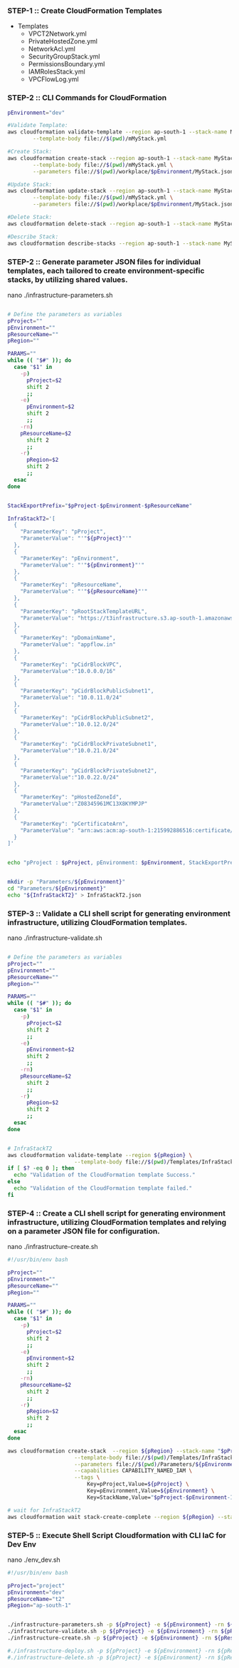 
### STEP-1 :: Create CloudFormation Templates 
- Templates
  - VPCT2Network.yml
  - PrivateHostedZone.yml
  - NetworkAcl.yml
  - SecurityGroupStack.yml
  - PermissionsBoundary.yml
  - IAMRolesStack.yml
  - VPCFlowLog.yml

### STEP-2 :: CLI Commands for CloudFormation 

```sh
pEnvironment="dev"

#Validate Template:
aws cloudformation validate-template --region ap-south-1 --stack-name MyStack \
        --template-body file://$(pwd)/mMyStack.yml

#Create Stack:
aws cloudformation create-stack --region ap-south-1 --stack-name MyStack \
        --template-body file://$(pwd)/mMyStack.yml \
        --parameters file://$(pwd)/workplace/$pEnvironment/MyStack.json

#Update Stack:
aws cloudformation update-stack --region ap-south-1 --stack-name MyStack \
        --template-body file://$(pwd)/mMyStack.yml \
        --parameters file://$(pwd)/workplace/$pEnvironment/MyStack.json

#Delete Stack:
aws cloudformation delete-stack --region ap-south-1 --stack-name MyStack

#Describe Stack:
aws cloudformation describe-stacks --region ap-south-1 --stack-name MyStack
```

### STEP-2 ::  Generate parameter JSON files for individual templates, each tailored to create environment-specific stacks, by utilizing shared values.
nano ./infrastructure-parameters.sh
```sh

# Define the parameters as variables
pProject=""
pEnvironment=""
pResourceName=""
pRegion=""

PARAMS=""
while (( "$#" )); do
  case "$1" in
    -p)
      pProject=$2
      shift 2
      ;;
    -e)
      pEnvironment=$2
      shift 2
      ;;
    -rn)
    pResourceName=$2
      shift 2
      ;;
    -r)
      pRegion=$2
      shift 2
      ;;
  esac
done


StackExportPrefix="$pProject-$pEnvironment-$pResourceName"

InfraStackT2='[
  {
    "ParameterKey": "pProject",
    "ParameterValue": "'"${pProject}"'"
  },
  {
    "ParameterKey": "pEnvironment",
    "ParameterValue": "'"${pEnvironment}"'"
  },
  {
    "ParameterKey": "pResourceName",
    "ParameterValue": "'"${pResourceName}"'"
  },
  {
    "ParameterKey": "pRootStackTemplateURL",
    "ParameterValue": "https://t3infrastructure.s3.ap-south-1.amazonaws.com/CloudFormation"
  },
  {
    "ParameterKey": "pDomainName",
    "ParameterValue": "appflow.in"
  },
  {
    "ParameterKey": "pCidrBlockVPC",
    "ParameterValue":"10.0.0.0/16"
  },
  {
    "ParameterKey": "pCidrBlockPublicSubnet1",
    "ParameterValue": "10.0.11.0/24"
  },
  {
    "ParameterKey": "pCidrBlockPublicSubnet2",
    "ParameterValue":"10.0.12.0/24"
  },
  {
    "ParameterKey": "pCidrBlockPrivateSubnet1",
    "ParameterValue":"10.0.21.0/24"
  },
  {
    "ParameterKey": "pCidrBlockPrivateSubnet2",
    "ParameterValue":"10.0.22.0/24"
  },
  {
    "ParameterKey": "pHostedZoneId",
    "ParameterValue":"Z08345961MC13X8KYMPJP"
  },
  {
    "ParameterKey": "pCertificateArn",
    "ParameterValue": "arn:aws:acm:ap-south-1:215992886516:certificate/ae64704e-396c-4ae0-9060-4211aa09c6ef"
  }
]'


echo "pProject : $pProject, pEnvironment: $pEnvironment, StackExportPrefix : $StackExportPrefix"


mkdir -p "Parameters/${pEnvironment}"
cd "Parameters/${pEnvironment}"
echo "${InfraStackT2}" > InfraStackT2.json

```

### STEP-3 ::  Validate a CLI shell script for generating environment infrastructure, utilizing CloudFormation templates.
nano ./infrastructure-validate.sh
```sh

# Define the parameters as variables
pProject=""
pEnvironment=""
pResourceName=""
pRegion=""

PARAMS=""
while (( "$#" )); do
  case "$1" in
    -p)
      pProject=$2
      shift 2
      ;;
    -e)
      pEnvironment=$2
      shift 2
      ;;
    -rn)
    pResourceName=$2
      shift 2
      ;;
    -r)
      pRegion=$2
      shift 2
      ;;
  esac
done


# InfraStackT2
aws cloudformation validate-template --region ${pRegion} \
                     --template-body file://$(pwd)/Templates/InfraStackT2.yml
if [ $? -eq 0 ]; then
  echo "Validation of the CloudFormation template Success."
else
  echo "Validation of the CloudFormation template failed."
fi


```

### STEP-4 ::  Create a CLI shell script for generating environment infrastructure, utilizing CloudFormation templates and relying on a parameter JSON file for configuration.
nano ./infrastructure-create.sh
```sh
#!/usr/bin/env bash

pProject=""
pEnvironment=""
pResourceName=""
pRegion=""

PARAMS=""
while (( "$#" )); do
  case "$1" in
    -p)
      pProject=$2
      shift 2
      ;;
    -e)
      pEnvironment=$2
      shift 2
      ;;
    -rn)
    pResourceName=$2
      shift 2
      ;;
    -r)
      pRegion=$2
      shift 2
      ;;
  esac
done

aws cloudformation create-stack  --region ${pRegion} --stack-name "$pProject-$pEnvironment-InfraStackT2" \
                     --template-body file://$(pwd)/Templates/InfraStackT2.yml \
                     --parameters file://$(pwd)/Parameters/${pEnvironment}/InfraStackT2.json \
                     --capabilities CAPABILITY_NAMED_IAM \
                     --tags \
                         Key=pProject,Value=${pProject} \
                         Key=pEnvironment,Value=${pEnvironment} \
                         Key=StackName,Value="$pProject-$pEnvironment-InfraStackT2"

# wait for InfraStackT2
aws cloudformation wait stack-create-complete --region ${pRegion} --stack-name "$pProject-$pEnvironment-InfraStackT2"


```
### STEP-5 :: Execute Shell Script Cloudformation with CLI IaC for Dev Env
nano ./env_dev.sh

```sh
#!/usr/bin/env bash

pProject="project"
pEnvironment="dev"
pResourceName="t2"
pRegion="ap-south-1"


./infrastructure-parameters.sh -p ${pProject} -e ${pEnvironment} -rn ${pResourceName} -r ${pRegion}
./infrastructure-validate.sh -p ${pProject} -e ${pEnvironment} -rn ${pResourceName} -r ${pRegion}
./infrastructure-create.sh -p ${pProject} -e ${pEnvironment} -rn ${pResourceName} -r ${pRegion}

#./infrastructure-deploy.sh -p ${pProject} -e ${pEnvironment} -rn ${pResourceName} -r ${pRegion}
#./infrastructure-delete.sh -p ${pProject} -e ${pEnvironment} -rn ${pResourceName} -r ${pRegion}

```
